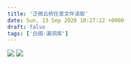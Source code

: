 ```yaml
---
title: '泛微云桥任意文件读取'
date: Sun, 13 Sep 2020 10:27:22 +0000
draft: false
tags: ['白阁-漏洞库']
---
```


[![](https://www.bylibrary.cn/wp-content/uploads/2020/09/wp_editor_md_696871d7582e2f0b15da1ba6e240951d.jpg)](https://www.bylibrary.cn/wp-content/uploads/2020/09/wp_editor_md_696871d7582e2f0b15da1ba6e240951d.jpg) [![](https://www.bylibrary.cn/wp-content/uploads/2020/09/wp_editor_md_304d517adbbf6f0fe270951073cc1e7d.jpg)](https://www.bylibrary.cn/wp-content/uploads/2020/09/wp_editor_md_304d517adbbf6f0fe270951073cc1e7d.jpg)
